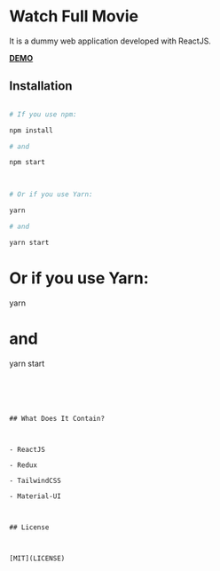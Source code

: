 
  

# Watch Full Movie

It is a dummy web application developed with ReactJS.

[**DEMO**](https://dummywebsite-two.vercel.app/)

## Installation

```bash

# If you use npm:

npm install

# and

npm start

  

# Or if you use Yarn:

yarn

# and

yarn start

```
  

# Or if you use Yarn:

yarn

# and

yarn start

```

  
  
  

## What Does It Contain?

  

- ReactJS

- Redux

- TailwindCSS

- Material-UI

  

## License

  

[MIT](LICENSE)